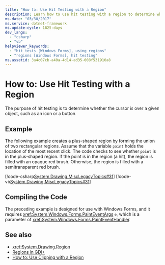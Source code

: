 ```yaml
---
title: "How to: Use Hit Testing with a Region"
description: Learn how to use hit testing with a region to determine whether the cursor is over a certain subject, such as an icon or a button.
ms.date: "03/30/2017"
ms.service: dotnet-framework
ms.update-cycle: 1825-days
dev_langs:
  - "csharp"
  - "vb"
helpviewer_keywords:
  - "hit tests [Windows Forms], using regions"
  - "regions [Windows Forms], hit testing"
ms.assetid: 3a4c07cb-a40a-4d14-ad35-008f531910a8
---
```

# How to: Use Hit Testing with a Region

The purpose of hit testing is to determine whether the cursor is over a given object, such as an icon or a button.

## Example

The following example creates a plus-shaped region by forming the union of two rectangular regions. Assume that the variable `point` holds the location of the most recent click. The code checks to see whether `point` is in the plus-shaped region. If the point is in the region (a hit), the region is filled with an opaque red brush. Otherwise, the region is filled with a semitransparent red brush.

[!code-csharp[System.Drawing.MiscLegacyTopics#31](~/samples/snippets/csharp/VS_Snippets_Winforms/System.Drawing.MiscLegacyTopics/CS/Class1.cs#31)]
[!code-vb[System.Drawing.MiscLegacyTopics#31](~/samples/snippets/visualbasic/VS_Snippets_Winforms/System.Drawing.MiscLegacyTopics/VB/Class1.vb#31)]

## Compiling the Code

The preceding example is designed for use with Windows Forms, and it requires <xref:System.Windows.Forms.PaintEventArgs> `e`, which is a parameter of <xref:System.Windows.Forms.PaintEventHandler>.

## See also

- <xref:System.Drawing.Region>
- [Regions in GDI+](regions-in-gdi.md)
- [How to: Use Clipping with a Region](how-to-use-clipping-with-a-region.md)
